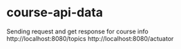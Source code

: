 # course-api-data

Sending request and get response for course info
http://localhost:8080/topics
http://localhost:8080/actuator
